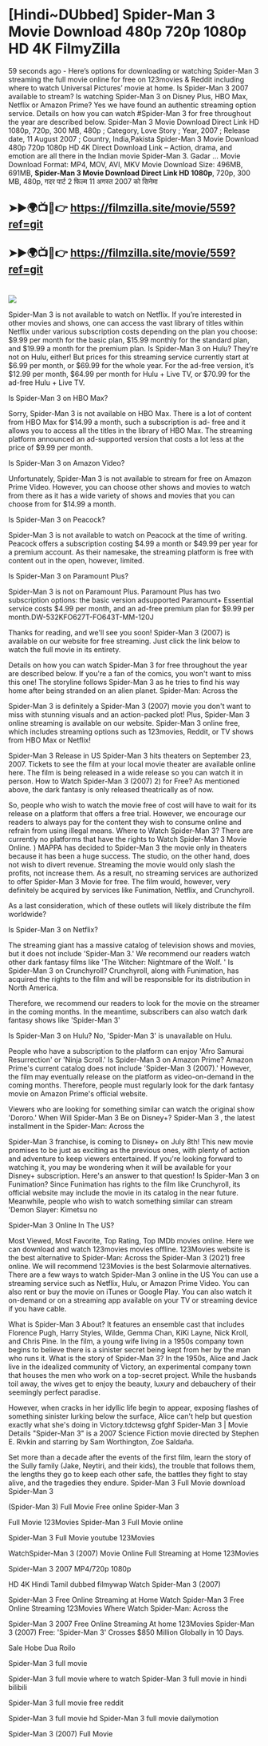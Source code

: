 # [Hindi~DUbbed] Spider-Man 3 Movie Download 480p 720p 1080p HD 4K FilmyZilla


59 seconds ago - Here’s options for downloading or watching Spider-Man 3 streaming the full movie online for free on 123movies & Reddit including where to watch Universal Pictures’ movie at home. Is Spider-Man 3 2007 available to stream? Is watching Spider-Man 3 on Disney Plus, HBO Max, Netflix or Amazon Prime? Yes we have found an authentic streaming option service. Details on how you can watch #Spider-Man 3 for free throughout the year are described below. Spider-Man 3 Movie Download Direct Link HD 1080p, 720p, 300 MB, 480p ; Category, Love Story ; Year, 2007 ; Release date, 11 August 2007 ; Country, India,Pakista Spider-Man 3 Movie Download 480p 720p 1080p HD 4K Direct Download Link – Action, drama, and emotion are all there in the Indian movie Spider-Man 3. Gadar ...
Movie Download Format: MP4, MOV, AVI, MKV
Movie Download Size: 496MB, 691MB, **Spider-Man 3 Movie Download Direct Link HD 1080p**, 720p, 300 MB, 480p, गदर पार्ट 2 फिल्म 11 अगस्त 2007 को सिनेमा

## ➤►🌍📺📱👉   https://filmzilla.site/movie/559?ref=git

## ➤►🌍📺📱👉   https://filmzilla.site/movie/559?ref=git

#

<img src="https://image.tmdb.org/t/p/w780//w1oD1MzHjnBJc5snKupIQaSBLIh.jpg" />

Spider-Man 3 is not available to watch on Netflix. If you’re interested in other movies and shows, one can access the vast library of titles within Netflix under various subscription costs depending on the plan you choose: $9.99 per month for the basic plan, $15.99 monthly for the standard plan, and $19.99 a month for the premium plan. Is Spider-Man 3 on Hulu? They’re not on Hulu, either! But prices for this streaming service currently start at $6.99 per month, or $69.99 for the whole year. For the ad-free version, it’s $12.99 per month, $64.99 per month for Hulu + Live TV, or $70.99 for the ad-free Hulu + Live TV.

Is Spider-Man 3 on HBO Max?

Sorry, Spider-Man 3 is not available on HBO Max. There is a lot of content from HBO Max for $14.99 a month, such a subscription is ad- free and it allows you to access all the titles in the library of HBO Max. The streaming platform announced an ad-supported version that costs a lot less at the price of $9.99 per month.

Is Spider-Man 3 on Amazon Video?

Unfortunately, Spider-Man 3 is not available to stream for free on Amazon Prime Video. However, you can choose other shows and movies to watch from there as it has a wide variety of shows and movies that you can choose from for $14.99 a month.

Is Spider-Man 3 on Peacock?

Spider-Man 3 is not available to watch on Peacock at the time of writing. Peacock offers a subscription costing $4.99 a month or $49.99 per year for a premium account. As their namesake, the streaming platform is free with content out in the open, however, limited.

Is Spider-Man 3 on Paramount Plus?

Spider-Man 3 is not on Paramount Plus. Paramount Plus has two subscription options: the basic version adsupported Paramount+ Essential service costs $4.99 per month, and an ad-free premium plan for $9.99 per month.DW-532KFO627T-FO643T-MM-120J

Thanks for reading, and we'll see you soon! Spider-Man 3 (2007) is available on our website for free streaming. Just click the link below to watch the full movie in its entirety.

Details on how you can watch Spider-Man 3 for free throughout the year are described below. If you're a fan of the comics, you won't want to miss this one! The storyline follows Spider-Man 3 as he tries to find his way home after being stranded on an alien planet. Spider-Man: Across the

Spider-Man 3 is definitely a Spider-Man 3 (2007) movie you don't want to miss with stunning visuals and an action-packed plot! Plus, Spider-Man 3 online streaming is available on our website. Spider-Man 3 online free, which includes streaming options such as 123movies, Reddit, or TV shows from HBO Max or Netflix!

Spider-Man 3 Release in US Spider-Man 3 hits theaters on September 23, 2007. Tickets to see the film at your local movie theater are available online here. The film is being released in a wide release so you can watch it in person. How to Watch Spider-Man 3 (2007) 2) for Free? As mentioned above, the dark fantasy is only released theatrically as of now.

So, people who wish to watch the movie free of cost will have to wait for its release on a platform that offers a free trial. However, we encourage our readers to always pay for the content they wish to consume online and refrain from using illegal means. Where to Watch Spider-Man 3? There are currently no platforms that have the rights to Watch Spider-Man 3 Movie Online. ) MAPPA has decided to Spider-Man 3 the movie only in theaters because it has been a huge success. The studio, on the other hand, does not wish to divert revenue. Streaming the movie would only slash the profits, not increase them. As a result, no streaming services are authorized to offer Spider-Man 3 Movie for free. The film would, however, very definitely be acquired by services like Funimation, Netflix, and Crunchyroll.

As a last consideration, which of these outlets will likely distribute the film worldwide?

Is Spider-Man 3 on Netflix?

The streaming giant has a massive catalog of television shows and movies, but it does not include 'Spider-Man 3.' We recommend our readers watch other dark fantasy films like 'The Witcher: Nightmare of the Wolf. ' Is Spider-Man 3 on Crunchyroll? Crunchyroll, along with Funimation, has acquired the rights to the film and will be responsible for its distribution in North America.

Therefore, we recommend our readers to look for the movie on the streamer in the coming months. In the meantime, subscribers can also watch dark fantasy shows like 'Spider-Man 3'

Is Spider-Man 3 on Hulu? No, 'Spider-Man 3' is unavailable on Hulu.

People who have a subscription to the platform can enjoy 'Afro Samurai Resurrection' or 'Ninja Scroll.' Is Spider-Man 3 on Amazon Prime? Amazon Prime's current catalog does not include 'Spider-Man 3 (2007).' However, the film may eventually release on the platform as video-on-demand in the coming months. Therefore, people must regularly look for the dark fantasy movie on Amazon Prime's official website.

Viewers who are looking for something similar can watch the original show 'Dororo.' When Will Spider-Man 3 Be on Disney+? Spider-Man 3 , the latest installment in the Spider-Man: Across the

Spider-Man 3 franchise, is coming to Disney+ on July 8th! This new movie promises to be just as exciting as the previous ones, with plenty of action and adventure to keep viewers entertained. If you're looking forward to watching it, you may be wondering when it will be available for your Disney+ subscription. Here's an answer to that question! Is Spider-Man 3 on Funimation? Since Funimation has rights to the film like Crunchyroll, its official website may include the movie in its catalog in the near future. Meanwhile, people who wish to watch something similar can stream 'Demon Slayer: Kimetsu no

Spider-Man 3 Online In The US?

Most Viewed, Most Favorite, Top Rating, Top IMDb movies online. Here we can download and watch 123movies movies offline. 123Movies website is the best alternative to Spider-Man: Across the Spider-Man 3 (2021) free online. We will recommend 123Movies is the best Solarmovie alternatives. There are a few ways to watch Spider-Man 3 online in the US You can use a streaming service such as Netflix, Hulu, or Amazon Prime Video. You can also rent or buy the movie on iTunes or Google Play. You can also watch it on-demand or on a streaming app available on your TV or streaming device if you have cable.

What is Spider-Man 3 About? It features an ensemble cast that includes Florence Pugh, Harry Styles, Wilde, Gemma Chan, KiKi Layne, Nick Kroll, and Chris Pine. In the film, a young wife living in a 1950s company town begins to believe there is a sinister secret being kept from her by the man who runs it. What is the story of Spider-Man 3? In the 1950s, Alice and Jack live in the idealized community of Victory, an experimental company town that houses the men who work on a top-secret project. While the husbands toil away, the wives get to enjoy the beauty, luxury and debauchery of their seemingly perfect paradise.

However, when cracks in her idyllic life begin to appear, exposing flashes of something sinister lurking below the surface, Alice can't help but question exactly what she's doing in Victory.tdctewsg gfghf Spider-Man 3 | Movie Details "Spider-Man 3" is a 2007 Science Fiction movie directed by Stephen E. Rivkin and starring by Sam Worthington, Zoe Saldaña.

Set more than a decade after the events of the first film, learn the story of the Sully family (Jake, Neytiri, and their kids), the trouble that follows them, the lengths they go to keep each other safe, the battles they fight to stay alive, and the tragedies they endure. Spider-Man 3 Full Movie download Spider-Man 3

(Spider-Man 3) Full Movie Free online Spider-Man 3

Full Movie 123Movies Spider-Man 3 Full Movie online

Spider-Man 3 Full Movie youtube 123Movies

WatchSpider-Man 3 (2007) Movie Online Full Streaming at Home 123Movies

Spider-Man 3 2007 MP4/720p 1080p

HD 4K Hindi Tamil dubbed filmywap Watch Spider-Man 3 (2007)

Spider-Man 3 Free Online Streaming at Home Watch Spider-Man 3 Free Online Streaming 123Movies Where Watch Spider-Man: Across the

Spider-Man 3 2007 Free Online Streaming At home 123Movies Spider-Man 3 (2007) Free: 'Spider-Man 3' Crosses $850 Million Globally in 10 Days.

Sale Hobe Dua Roilo

Spider-Man 3 full movie

Spider-Man 3 full movie where to watch Spider-Man 3 full movie in hindi bilibili

Spider-Man 3 full movie free reddit

Spider-Man 3 full movie hd Spider-Man 3 full movie dailymotion

Spider-Man 3 (2007) Full Movie
